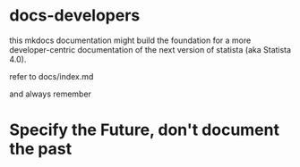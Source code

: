 # docs-developers
this mkdocs documentation might build the foundation for a more developer-centric documentation of the next version of statista (aka Statista 4.0).

refer to docs/index.md

and always remember

# Specify the Future, don't document the past
